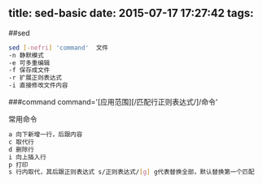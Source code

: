 title: sed-basic
date: 2015-07-17 17:27:42
tags:
---
##sed 


```bash
sed [-nefri] 'command'  文件
-n 静默模式
-e 可多重编辑
-f 保存成文件
-r 扩展正则表达式
-i 直接修改文件内容
```

###command
command='\[应用范围\]\[/匹配行正则表达式/\]/命令'

常用命令
```bash
a 向下新增一行，后跟内容
c 取代行
d 删除行
i 向上插入行
p 打印
s 行内取代，其后跟正则表达式 s/正则表达式/[g] g代表替换全部，默认替换第一个匹配
```





